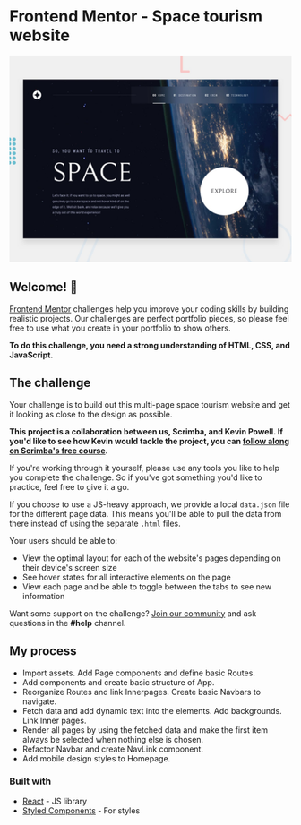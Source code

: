 # Frontend Mentor - Space tourism website

![Design preview for the Space tourism website coding challenge](/public/preview.jpg)

## Welcome! 👋

[Frontend Mentor](https://www.frontendmentor.io) challenges help you improve your coding skills by building realistic projects. Our challenges are perfect portfolio pieces, so please feel free to use what you create in your portfolio to show others.

**To do this challenge, you need a strong understanding of HTML, CSS, and JavaScript.**

## The challenge

Your challenge is to build out this multi-page space tourism website and get it looking as close to the design as possible.

**This project is a collaboration between us, Scrimba, and Kevin Powell. If you'd like to see how Kevin would tackle the project, you can [follow along on Scrimba's free course](https://scrimba.com/learn/spacetravel).**

If you're working through it yourself, please use any tools you like to help you complete the challenge. So if you've got something you'd like to practice, feel free to give it a go.

If you choose to use a JS-heavy approach, we provide a local `data.json` file for the different page data. This means you'll be able to pull the data from there instead of using the separate `.html` files.

Your users should be able to:

- View the optimal layout for each of the website's pages depending on their device's screen size
- See hover states for all interactive elements on the page
- View each page and be able to toggle between the tabs to see new information

Want some support on the challenge? [Join our community](https://www.frontendmentor.io/community) and ask questions in the **#help** channel.

## My process

- Import assets. Add Page components and define basic Routes.
- Add components and create basic structure of App.
- Reorganize Routes and link Innerpages. Create basic Navbars to navigate.
- Fetch data and add dynamic text into the elements. Add backgrounds. Link Inner pages.
- Render all pages by using the fetched data and make the first item always be selected when nothing else is chosen.
- Refactor Navbar and create NavLink component.
- Add mobile design styles to Homepage.

### Built with

- [React](https://reactjs.org/) - JS library
- [Styled Components](https://styled-components.com/) - For styles

